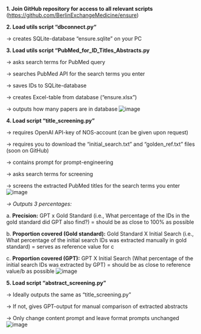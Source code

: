 **1.	Join GitHub repository for access to all relevant scripts** 
(https://github.com/BerlinExchangeMedicine/ensure)


**2.	Load utils script “dbconnect.py“**

-> creates SQLite-database “ensure.sqlite” on your PC 



**3.	Load utils script “PubMed_for_ID_Titles_Abstracts.py**

-> asks search terms for PubMed query

-> searches PubMed API for the search terms you enter

-> saves IDs to SQLite-database

-> creates Excel-table from database (“ensure.xlsx”)

-> outputs how many papers are in database
![image](https://github.com/BerlinExchangeMedicine/ensure/assets/133876003/c3e68c1e-d0ed-4e4a-9f3e-eff9cb736656)


**4.	 Load script “title_screening.py”**

-> requires OpenAI API-key of NOS-account (can be given upon request)

-> requires you to download the “initial_search.txt” and “golden_ref.txt” files (soon on GitHub)

-> contains prompt for prompt-engineering

-> asks search terms for screening

-> screens the extracted PubMed titles for the search terms you enter 
![image](https://github.com/BerlinExchangeMedicine/ensure/assets/133876003/e31850a7-8c9d-4f3d-a8a7-4cdf06943d74)

_-> Outputs 3 percentages:_ 

a.	**Precision:** GPT x Gold Standard (i.e., What percentage of the IDs in the gold standard did GPT also find?) = should be as close to 100% as possible 

b.	**Proportion covered (Gold standard):** Gold Standard X Initial Search (i.e., What percentage of the initial search IDs was extracted manually in gold standard) = serves as reference value for c

c.	**Proportion covered (GPT):** GPT X Initial Search (What percentage of the initial search IDs was extracted by GPT) = should be as close to reference value/b as possible 
![image](https://github.com/BerlinExchangeMedicine/ensure/assets/133876003/a38c3505-d596-450f-85de-fd6b2e7a9bdf)


**5.	Load script “abstract_screening.py”**

-> Ideally outputs the same as “title_screening.py”

-> If not, gives GPT-output for manual comparison of extracted abstracts 

-> Only change content prompt and leave format prompts unchanged
![image](https://github.com/BerlinExchangeMedicine/ensure/assets/133876003/697aa131-4096-4329-8373-63dc8b69a4db)
